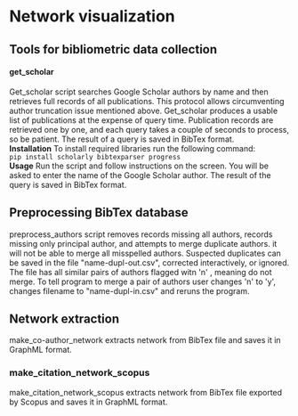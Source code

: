 # Network visualization

## Tools for bibliometric data collection

#### get_scholar
 Get_scholar script searches Google Scholar authors by name and then retrieves full records of all publications. This protocol allows circumventing author truncation issue mentioned above. Get_scholar produces a usable list of publications at the expense of query time. Publication records are retrieved one by one, and each query takes a couple of seconds to process, so be patient. The result of a query is saved in BibTex format.<br>
**Installation**
To install required libraries run the following command:<br>
 `pip install scholarly bibtexparser progress`<br>
**Usage**
Run the script and follow instructions on the screen. You will be asked to enter the name of the Google Scholar author. The result of the query is saved in BibTex format.


## Preprocessing BibTex database

preprocess_authors script removes records missing all authors, records missing only principal author, and attempts to merge duplicate authors. it will not be able to merge all misspelled authors. Suspected duplicates can be saved in the file "name-dupl-out.csv", corrected  interactively, or ignored.  The file has all similar pairs of authors flagged witn 'n' , meaning do not merge. To tell program to merge a pair of authors user changes 'n' to 'y', changes filename to "name-dupl-in.csv" and reruns the program.


## Network extraction

make_co-author_network extracts network from BibTex file and saves it in GraphML format.

### make_citation_network_scopus

make_citation_network_scopus  extracts network from BibTex file exported by Scopus and saves it in GraphML format. 
